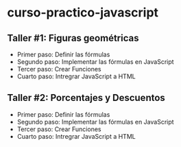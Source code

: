 # curso-practico-javascript

## Taller #1: Figuras geométricas

- Primer paso: Definir las fórmulas
- Segundo paso: Implementar las fórmulas en JavaScript
- Tercer paso: Crear Funciones
- Cuarto paso: Intregrar JavaScript a HTML

## Taller #2: Porcentajes y Descuentos

- Primer paso: Definir las fórmulas
- Segundo paso: Implementar las fórmulas en JavaScript
- Tercer paso: Crear Funciones
- Cuarto paso: Intregrar JavaScript a HTML

